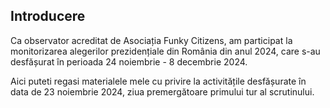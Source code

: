 ## Introducere
Ca observator acreditat de Asociația Funky Citizens, am participat la monitorizarea alegerilor prezidențiale din România din anul 2024, care s-au desfășurat în perioada 24 noiembrie - 8 decembrie 2024. 

Aici puteti regasi materialele mele cu privire la activitățile desfășurate în data de 23 noiembrie 2024, ziua premergătoare primului tur al scrutinului.
